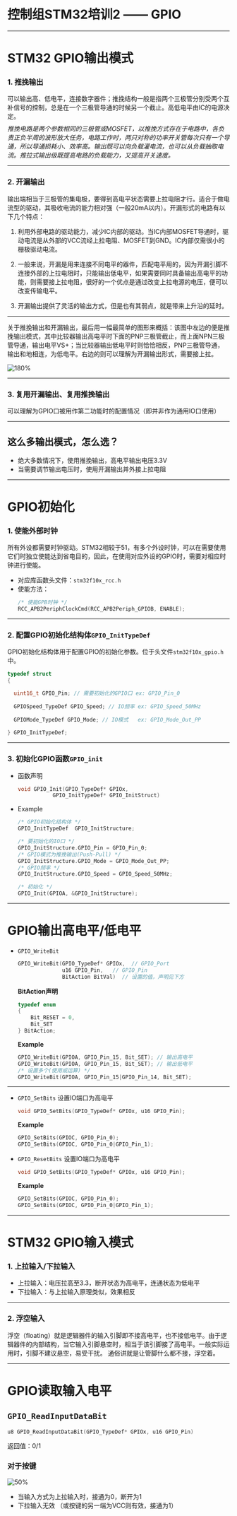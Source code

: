 # 控制组STM32培训2 —— GPIO


---

# STM32 GPIO输出模式
### 1. 推挽输出
可以输出高、低电平，连接数字器件；推挽结构一般是指两个三极管分别受两个互补信号的控制，总是在一个三极管导通的时候另一个截止。高低电平由IC的电源决定。
$$$$
*推挽电路是两个参数相同的三极管或MOSFET，以推挽方式存在于电路中，各负责正负半周的波形放大任务，电路工作时，两只对称的功率开关管每次只有一个导通，所以导通损耗小、效率高。输出既可以向负载灌电流，也可以从负载抽取电流。推拉式输出级既提高电路的负载能力，又提高开关速度。*

---

### 2. 开漏输出
输出端相当于三极管的集电极，要得到高电平状态需要上拉电阻才行。适合于做电流型的驱动，其吸收电流的能力相对强（一般20mA以内）。开漏形式的电路有以下几个特点：

1. 利用外部电路的驱动能力，减少IC内部的驱动。当IC内部MOSFET导通时，驱动电流是从外部的VCC流经上拉电阻、MOSFET到GND。IC内部仅需很小的栅极驱动电流。

2. 一般来说，开漏是用来连接不同电平的器件，匹配电平用的，因为开漏引脚不连接外部的上拉电阻时，只能输出低电平，如果需要同时具备输出高电平的功能，则需要接上拉电阻，很好的一个优点是通过改变上拉电源的电压，便可以改变传输电平。

3. 开漏输出提供了灵活的输出方式，但是也有其弱点，就是带来上升沿的延时。

---

关于推挽输出和开漏输出，最后用一幅最简单的图形来概括：该图中左边的便是推挽输出模式，其中比较器输出高电平时下面的PNP三极管截止，而上面NPN三极管导通，输出电平VS+；当比较器输出低电平时则恰恰相反，PNP三极管导通，输出和地相连，为低电平。右边的则可以理解为开漏输出形式，需要接上拉。

![180%](/Users/hunto/Downloads/20131222224529593.jpg)

---

### 3. 复用开漏输出、复用推挽输出
可以理解为GPIO口被用作第二功能时的配置情况（即并非作为通用IO口使用）

---

## 这么多输出模式，怎么选？
* 绝大多数情况下，使用推挽输出，高电平输出电压3.3V
* 当需要调节输出电压时，使用开漏输出并外接上拉电阻

---

# GPIO初始化

### 1. 使能外部时钟
所有外设都需要时钟驱动。STM32相较于51，有多个外设时钟，可以在需要使用它们时独立使能达到省电目的，因此，在使用对应外设的GPIO时，需要对相应时钟进行使能。

* 对应库函数头文件：`stm32f10x_rcc.h`
* 使能方法：
  ```C
  /* 使能GPB时钟 */
  RCC_APB2PeriphClockCmd(RCC_APB2Periph_GPIOB, ENABLE);
  ```
---

### 2. 配置GPIO初始化结构体`GPIO_InitTypeDef`
GPIO初始化结构体用于配置GPIO的初始化参数。位于头文件`stm32f10x_gpio.h`中。

```C
typedef struct
{

  uint16_t GPIO_Pin; // 需要初始化的GPIO口 ex: GPIO_Pin_0
  
  GPIOSpeed_TypeDef GPIO_Speed; // IO频率 ex: GPIO_Speed_50MHz
  
  GPIOMode_TypeDef GPIO_Mode; // IO模式   ex: GPIO_Mode_Out_PP
  
} GPIO_InitTypeDef;
```

---

### 3. 初始化GPIO函数`GPIO_init`
* 函数声明
	```c
    void GPIO_Init(GPIO_TypeDef* GPIOx, 
    	       GPIO_InitTypeDef* GPIO_InitStruct)
    ```
* Example
	```c
    /* GPIO初始化结构体 */
	GPIO_InitTypeDef  GPIO_InitStructure;
	
    /* 要初始化的IO口 */
	GPIO_InitStructure.GPIO_Pin = GPIO_Pin_0;	
    /* GPIO模式为推挽输出(Push-Pull) */
	GPIO_InitStructure.GPIO_Mode = GPIO_Mode_Out_PP; 
    /* GPIO频率 */
    GPIO_InitStructure.GPIO_Speed = GPIO_Speed_50MHz;
    
	/* 初始化 */
    GPIO_Init(GPIOA, &GPIO_InitStructure);
    ```
    
---
# GPIO输出高电平/低电平
* `GPIO_WriteBit`
	```C
    GPIO_WriteBit(GPIO_TypeDef* GPIOx,  // GPIO_Port
                  u16 GPIO_Pin,   // GPIO_Pin
                  BitAction BitVal)  // 设置的值，声明见下方
    ```
    **BitAction声明**
    ```C
    typedef enum
	{ 
        Bit_RESET = 0,
  	    Bit_SET
	} BitAction;
    ```
    
    **Example**
    ```C
    GPIO_WriteBit(GPIOA, GPIO_Pin_15, Bit_SET); // 输出高电平
    GPIO_WriteBit(GPIOA, GPIO_Pin_15, Bit_SET); // 输出低电平
    /* 设置多个(使用或运算) */
    GPIO_WriteBit(GPIOA, GPIO_Pin_15|GPIO_Pin_14, Bit_SET);
    ```
---

* 	`GPIO_SetBits`
	设置IO端口为高电平
    ```C
    void GPIO_SetBits(GPIO_TypeDef* GPIOx, u16 GPIO_Pin);
    ```
    **Example**
    ```C
    GPIO_SetBits(GPIOC, GPIO_Pin_0);
    GPIO_SetBits(GPIOC, GPIO_Pin_0|GPIO_Pin_1);
    ```
    
* 	`GPIO_ResetBits`
	设置IO端口为高电平
    ```C
    void GPIO_SetBits(GPIO_TypeDef* GPIOx, u16 GPIO_Pin);
    ```
    **Example**
    ```C
    GPIO_SetBits(GPIOC, GPIO_Pin_0);
    GPIO_SetBits(GPIOC, GPIO_Pin_0|GPIO_Pin_1);
    ```

---

# STM32 GPIO输入模式

### 1. 上拉输入/下拉输入
* 上拉输入：电压拉高至3.3，断开状态为高电平，连通状态为低电平
* 下拉输入：与上拉输入原理类似，效果相反

---

### 2. 浮空输入
浮空（floating）就是逻辑器件的输入引脚即不接高电平，也不接低电平。由于逻辑器件的内部结构，当它输入引脚悬空时，相当于该引脚接了高电平。一般实际运用时，引脚不建议悬空，易受干扰。 通俗讲就是让管脚什么都不接，浮空着。

---

# GPIO读取输入电平
## `GPIO_ReadInputDataBit`
```C
u8 GPIO_ReadInputDataBit(GPIO_TypeDef* GPIOx, u16 GPIO_Pin)
```

返回值：0/1

### 对于按键
![50%](/Users/hunto/Downloads/QQ20180515-211413@2x.png)

* 当输入方式为上拉输入时，接通为0，断开为1
* 下拉输入无效 （或按键的另一端为VCC则有效，接通为1）
